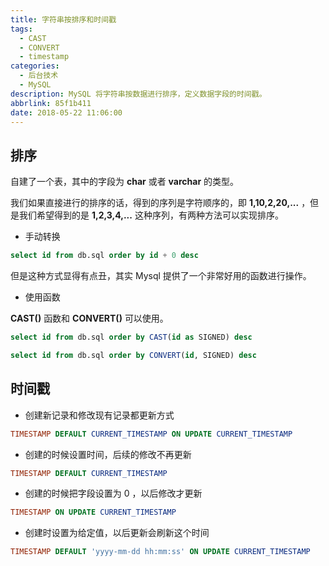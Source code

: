 ```yaml
---
title: 字符串按排序和时间戳
tags:
  - CAST
  - CONVERT
  - timestamp
categories:
  - 后台技术
  - MySQL
description: MySQL 将字符串按数据进行排序，定义数据字段的时间戳。
abbrlink: 85f1b411
date: 2018-05-22 11:06:00
---
```



## 排序

自建了一个表，其中的字段为 **char** 或者 **varchar** 的类型。

我们如果直接进行的排序的话，得到的序列是字符顺序的，即 **1,10,2,20,...**
，但是我们希望得到的是 **1,2,3,4,...** 这种序列，有两种方法可以实现排序。

-   手动转换

```sql
select id from db.sql order by id + 0 desc
```

但是这种方式显得有点丑，其实 Mysql 提供了一个非常好用的函数进行操作。

-   使用函数

**CAST()** 函数和 **CONVERT()** 可以使用。

```sql
select id from db.sql order by CAST(id as SIGNED) desc
```

```sql
select id from db.sql order by CONVERT(id, SIGNED) desc
```

## 时间戳

-   创建新记录和修改现有记录都更新方式

```sql
TIMESTAMP DEFAULT CURRENT_TIMESTAMP ON UPDATE CURRENT_TIMESTAMP
```

-   创建的时候设置时间，后续的修改不再更新

```sql
TIMESTAMP DEFAULT CURRENT_TIMESTAMP
```

-   创建的时候把字段设置为 0 ，以后修改才更新

```sql
TIMESTAMP ON UPDATE CURRENT_TIMESTAMP
```

-   创建时设置为给定值，以后更新会刷新这个时间

```sql
TIMESTAMP DEFAULT 'yyyy-mm-dd hh:mm:ss' ON UPDATE CURRENT_TIMESTAMP
```
